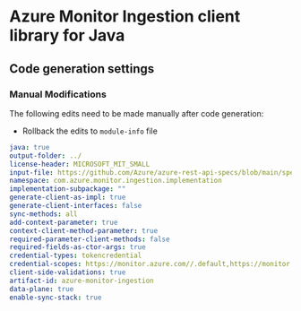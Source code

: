 # Azure Monitor Ingestion client library for Java

## Code generation settings

### Manual Modifications

The following edits need to be made manually after code generation:
- Rollback the edits to `module-info` file

```yaml
java: true
output-folder: ../
license-header: MICROSOFT_MIT_SMALL
input-file: https://github.com/Azure/azure-rest-api-specs/blob/main/specification/monitor/data-plane/ingestion/stable/2023-01-01/DataCollectionRules.json
namespace: com.azure.monitor.ingestion.implementation
implementation-subpackage: ""
generate-client-as-impl: true
generate-client-interfaces: false
sync-methods: all
add-context-parameter: true
context-client-method-parameter: true
required-parameter-client-methods: false
required-fields-as-ctor-args: true
credential-types: tokencredential
credential-scopes: https://monitor.azure.com//.default,https://monitor.azure.cn//.default,https://monitor.azure.us//.default
client-side-validations: true
artifact-id: azure-monitor-ingestion
data-plane: true
enable-sync-stack: true
```
